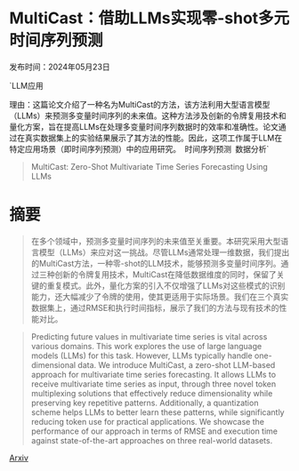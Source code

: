 # MultiCast：借助LLMs实现零-shot多元时间序列预测

发布时间：2024年05月23日

`LLM应用

理由：这篇论文介绍了一种名为MultiCast的方法，该方法利用大型语言模型（LLMs）来预测多变量时间序列的未来值。这种方法涉及创新的令牌复用技术和量化方案，旨在提高LLMs在处理多变量时间序列数据时的效率和准确性。论文通过在真实数据集上的实验结果展示了其方法的性能。因此，这项工作属于LLM在特定应用场景（即时间序列预测）中的应用研究。` `时间序列预测` `数据分析`

> MultiCast: Zero-Shot Multivariate Time Series Forecasting Using LLMs

# 摘要

> 在多个领域中，预测多变量时间序列的未来值至关重要。本研究采用大型语言模型（LLMs）来应对这一挑战。尽管LLMs通常处理一维数据，我们提出的MultiCast方法，一种零-shot的LLM技术，能够预测多变量时间序列。通过三种创新的令牌复用技术，MultiCast在降低数据维度的同时，保留了关键的重复模式。此外，量化方案的引入不仅增强了LLMs对这些模式的识别能力，还大幅减少了令牌的使用，使其更适用于实际场景。我们在三个真实数据集上，通过RMSE和执行时间指标，展示了我们的方法与现有技术的性能对比。

> Predicting future values in multivariate time series is vital across various domains. This work explores the use of large language models (LLMs) for this task. However, LLMs typically handle one-dimensional data. We introduce MultiCast, a zero-shot LLM-based approach for multivariate time series forecasting. It allows LLMs to receive multivariate time series as input, through three novel token multiplexing solutions that effectively reduce dimensionality while preserving key repetitive patterns. Additionally, a quantization scheme helps LLMs to better learn these patterns, while significantly reducing token use for practical applications. We showcase the performance of our approach in terms of RMSE and execution time against state-of-the-art approaches on three real-world datasets.

[Arxiv](https://arxiv.org/abs/2405.14748)